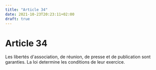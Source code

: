 ```yaml
---
title: "Article 34"
date: 2021-10-23T20:23:11+02:00
draft: true
---
```


# Article 34

Les libertés d'association, de réunion, de presse et de publication sont garanties. La loi determine les conditions de leur exercice.
